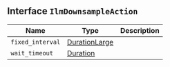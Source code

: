 ## Interface `IlmDownsampleAction`

| Name | Type | Description |
| - | - | - |
| `fixed_interval` | [DurationLarge](./DurationLarge.md) | &nbsp; |
| `wait_timeout` | [Duration](./Duration.md) | &nbsp; |

